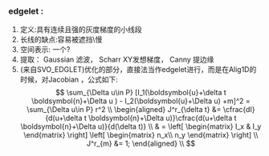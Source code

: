 <!--
 * @Author: Liu Weilong
 * @Date: 2021-03-01 16:34:18
 * @LastEditors: Liu Weilong 
 * @LastEditTime: 2021-04-16 17:23:13
 * @FilePath: /Codes/34. svo/edgelet/doc.md
 * @Description: 
-->

### edgelet :
1. 定义:具有连续且强的灰度梯度的小线段<br>
2. 长线的缺点:容易被遮挡\慢<br>
3. 空间表示: 一个?
4. 提取： Gaussian 滤波， Scharr XY发想梯度， Canny 提边缘
5. (来自SVO_EDGLET)优化的部分，直接法当作edgelet进行，而是在Alig1D的时候，对Jacobian ，公式如下:
$$
   \sum_{\Delta u\in P} [I_1(\boldsymbol{u}+\delta t \boldsymbol{n}+\Delta u ) - I_2(\boldsymbol{u}+\Delta u) +m]^2 = \sum_{\Delta u\in P} r^2 
    \\
    \begin{aligned}
    J^r_{\delta t} &= \cfrac{dI}{d(u+\delta t \boldsymbol{n}+\Delta u)}\cfrac{d(u+\delta t \boldsymbol{n}+\Delta u)}{d(\delta t)}
    \\
    & = \left[
        \begin{matrix}
            I_x & I_y
        \end{matrix}
        \right]
        \left[
        \begin{matrix}
            n_x\\
            n_y
        \end{matrix}
        \right]  
    \\
    J^r_{m} &= 1;  
    \end{aligned}
   \\
$$




